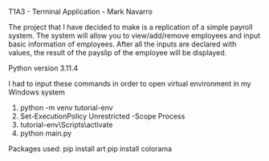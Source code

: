 T1A3 - Terminal Application - Mark Navarro

The project that I have decided to make is a replication of a simple payroll system.
The system will allow you to view/add/remove employees and input basic information of employees.
After all the inputs are declared with values, the result of the payslip of the employee will be displayed.

Python version 3.11.4

I had to input these commands in order to open virtual environment in my Windows system
1. python -m venv tutorial-env              
2. Set-ExecutionPolicy Unrestricted -Scope Process
3. tutorial-env\Scripts\activate
4. python main.py

Packages used:
pip install art
pip install colorama              






